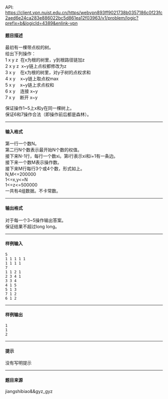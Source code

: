 API: https://client.vpn.nuist.edu.cn/https/webvpn893ff9021738b0357186c0f23fc2aed6e24ca283e886022bc5d861ea12f03963/v1/problem/logic?prefix=b&logicId=4389&enlink-vpn

#### 题目描述

最初有一棵带点权的树。  
给出下列操作：  
1 x y z  在x为根的树里，y到根路径链加z  
2 x y z  x~y链上点权都修改为z  
3 x y    在x为根的树里，对y子树的点权求和  
4 x y    x~y链上取点权max  
5 x y    x~y链上求点权和  
6 x y    连接 x~y  
7 x y    断开 x~y  
  
保证操作1~5上x和y在同一棵树上。  
保证6和7操作合法（即操作前后都是森林）。

---

#### 输入格式

第一行一个数N。  
第二行N个数表示最开始N个数的权值。  
接下来N-1行，每行一个数xi。第i行表示xi和i+1有一条边。  
接下来一个数M表示操作数。  
接下来M行每行3个或4个数，形式如上。  
N,M<=200000  
1<=x,y<=N  
1<=z<=500000  
一共有4组数据。不卡常数。

---

#### 输出格式

对于每一个3~5操作输出答案。  
保证结果不超过long long。

---

#### 样例输入
```
5
1 1 1 1 1
1 1 1 1
7
1 1 2 1
2 3 4 1
3 3 4
4 1 5
5 1 3
7 1 2
6 1 2
```

---

#### 样例输出
```
1
1
2
```

---

#### 提示

没有写明提示

---

#### 题目来源

jiangshibiao&&gyz\_gyz